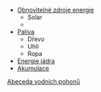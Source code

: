 
- [Obnovitelné zdroje energie](./731.md)
	- Solar
	- 
- [Paliva](./732.md)
	- Dřevo
	- Uhlí
	- Ropa
- [Energie jádra](./733.md)
- [Akumulace](./734.md)


[Abeceda vodních pohonů](http://mve.energetika.cz/)





